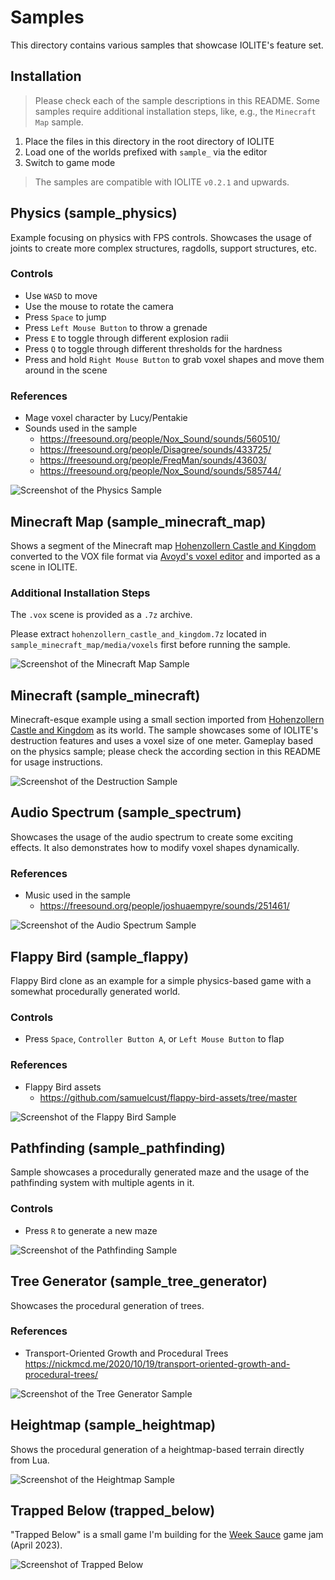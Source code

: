 # Samples

This directory contains various samples that showcase IOLITE's feature set.

## Installation

> Please check each of the sample descriptions in this README. Some samples require additional installation steps, like, e.g., the `Minecraft Map` sample.

1. Place the files in this directory in the root directory of IOLITE
2. Load one of the worlds prefixed with `sample_` via the editor
3. Switch to game mode

> The samples are compatible with IOLITE `v0.2.1` and upwards.

## Physics (sample_physics)

Example focusing on physics with FPS controls. Showcases the usage of joints to create more complex structures, ragdolls, support structures, etc.

### Controls

- Use `WASD` to move
- Use the mouse to rotate the camera
- Press `Space` to jump
- Press `Left Mouse Button` to throw a grenade
- Press `E` to toggle through different explosion radii 
- Press `Q` to toggle through different thresholds for the hardness
- Press and hold `Right Mouse Button` to grab voxel shapes and move them around in the scene

### References

- Mage voxel character by Lucy/Pentakie
- Sounds used in the sample
  - <https://freesound.org/people/Nox_Sound/sounds/560510/>
  - <https://freesound.org/people/Disagree/sounds/433725/>
  - <https://freesound.org/people/FreqMan/sounds/43603/>
  - <https://freesound.org/people/Nox_Sound/sounds/585744/>

![Screenshot of the Physics Sample](../media/samples/sample_physics.jpg?raw=true)

## Minecraft Map (sample_minecraft_map)

Shows a segment of the Minecraft map [Hohenzollern Castle and Kingdom](https://www.planetminecraft.com/project/hohenzollern-castle-and-kingdom/) converted to the VOX file format via [Avoyd's voxel editor](https://www.avoyd.com) and imported as a scene in IOLITE.

### Additional Installation Steps

The `.vox` scene is provided as a `.7z` archive.

Please extract `hohenzollern_castle_and_kingdom.7z` located in `sample_minecraft_map/media/voxels` first before running the sample.

![Screenshot of the Minecraft Map Sample](../media/samples/sample_minecraft_map.jpg?raw=true)

## Minecraft (sample_minecraft)

Minecraft-esque example using a small section imported from [Hohenzollern Castle and Kingdom](https://www.planetminecraft.com/project/hohenzollern-castle-and-kingdom/) as its world. The sample showcases some of IOLITE's destruction features and uses a voxel size of one meter. Gameplay based on the physics sample; please check the according section in this README for usage instructions.

![Screenshot of the Destruction Sample](../media/samples/sample_destruction.jpg?raw=true)

## Audio Spectrum (sample_spectrum)

Showcases the usage of the audio spectrum to create some exciting effects. It also demonstrates how to modify voxel shapes dynamically.

### References

- Music used in the sample
  - <https://freesound.org/people/joshuaempyre/sounds/251461/>

![Screenshot of the Audio Spectrum Sample](../media/samples/sample_spectrum.jpg?raw=true)


## Flappy Bird (sample_flappy)

Flappy Bird clone as an example for a simple physics-based game with a somewhat procedurally generated world.

### Controls

- Press `Space`, `Controller Button A`, or `Left Mouse Button` to flap

### References

- Flappy Bird assets
  - <https://github.com/samuelcust/flappy-bird-assets/tree/master>

![Screenshot of the Flappy Bird Sample](../media/samples/sample_flappy.jpg?raw=true)

## Pathfinding (sample_pathfinding)

Sample showcases a procedurally generated maze and the usage of the pathfinding system with multiple agents in it.

### Controls

- Press `R` to generate a new maze

![Screenshot of the Pathfinding Sample](../media/samples/sample_pathfinding.jpg?raw=true)

## Tree Generator (sample_tree_generator)

Showcases the procedural generation of trees.

### References

- Transport-Oriented Growth and Procedural Trees  
<https://nickmcd.me/2020/10/19/transport-oriented-growth-and-procedural-trees/>

![Screenshot of the Tree Generator Sample](../media/samples/sample_tree_generator.jpg?raw=true)

## Heightmap (sample_heightmap)

Shows the procedural generation of a heightmap-based terrain directly from Lua.

![Screenshot of the Heightmap Sample](../media/samples/sample_heightmap.jpg?raw=true)

## Trapped Below (trapped_below)

"Trapped Below" is a small game I'm building for the [Week Sauce](https://weeksauce.io/) game jam (April 2023).

![Screenshot of Trapped Below](../media/samples/trapped_below.jpg?raw=true)
